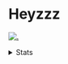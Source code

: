 # Heyzzz  

[![.](https://skillicons.dev/icons?i=js,ts,nextjs,nestjs,mongodb)](https://skillicons.dev)  

<details>
<summary>Stats</summary
<!--START_SECTION:waka-->

```txt
TypeScript   10 hrs 59 mins  ██████████████████████▓░░   90.60 %
CSS          36 mins         █▒░░░░░░░░░░░░░░░░░░░░░░░   05.00 %
JavaScript   21 mins         ▓░░░░░░░░░░░░░░░░░░░░░░░░   02.95 %
JSON         9 mins          ▒░░░░░░░░░░░░░░░░░░░░░░░░   01.24 %
Batchfile    1 min           ░░░░░░░░░░░░░░░░░░░░░░░░░   00.16 %
```

<!--END_SECTION:waka-->
</details>
